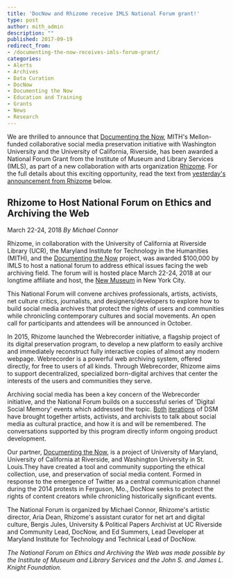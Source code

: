 ```yaml
---
title: 'DocNow and Rhizome receive IMLS National Forum grant!'
type: post
author: mith_admin
description: ""
published: 2017-09-19
redirect_from: 
- /documenting-the-now-receives-imls-forum-grant/
categories:
- Alerts
- Archives
- Data Curation
- DocNow
- Documenting the Now
- Education and Training
- Grants
- News
- Research
---
```

We are thrilled to announce that [Documenting the Now](http://mith.umd.edu/research/documenting-the-now-supporting-scholarly-use-and-preservation-of-social-media-content/), MITH's Mellon-funded collaborative social media preservation initiative with Washington University and the University of California, Riverside, has been awarded a National Forum Grant from the Institute of Museum and Library Services (IMLS), as part of a new collaboration with arts organization [Rhizome](http://rhizome.org/). For the full details about this exciting opportunity, read the text from [yesterday's announcement from Rhizome](http://rhizome.org/editorial/2017/sep/18/rhizome-to-host-national-forum-on-ethics-and-archiving-the-web-march-22-24-2018/) below.

## Rhizome to Host National Forum on Ethics and Archiving the Web

March 22-24, 2018 _By Michael Connor_

Rhizome, in collaboration with the University of California at Riverside Library (UCR), the Maryland Institute for Technology in the Humanities (MITH), and the [Documenting the Now](http://docnow.io/) project, was awarded \$100,000 by IMLS to host a national forum to address ethical issues facing the web archiving field. The forum will is hosted place March 22-24, 2018 at our longtime affiliate and host, the [New Museum](http://newmuseum.org/) in New York City.

This National Forum will convene archives professionals, artists, activists, net culture critics, journalists, and designers/developers to explore how to build social media archives that protect the rights of users and communities while chronicling contemporary cultures and social movements. An open call for participants and attendees will be announced in October.

In 2015, Rhizome launched the Webrecorder initiative, a flagship project of its digital preservation program, to develop a new platform to easily archive and immediately reconstruct fully interactive copies of almost any modern webpage. Webrecorder is a powerful web archiving system, offered directly, for free to users of all kinds. Through Webrecorder, Rhizome aims to support decentralized, specialized born-digital archives that center the interests of the users and communities they serve.

Archiving social media has been a key concern of the Webrecorder initiative, and the National Forum builds on a successful series of 'Digital Social Memory' events which addressed the topic. [Both](https://livestream.com/newmuseum/events/4837386) [iterations](http://rhizome.org/editorial/2017/mar/13/watch-digital-social-memory/) of DSM have brought together artists, activists, and archivists to talk about social media as cultural practice, and how it is and will be remembered. The conversations supported by this program directly inform ongoing product development.

Our partner, [Documenting the Now](http://docnow.io/), is a project of University of Maryland, University of California at Riverside, and Washington University in St. Louis.They have created a tool and community supporting the ethical collection, use, and preservation of social media content. Formed in response to the emergence of Twitter as a central communication channel during the 2014 protests in Ferguson, Mo., DocNow seeks to protect the rights of content creators while chronicling historically significant events.

The National Forum is organized by Michael Connor, Rhizome's artistic director, Aria Dean, Rhizome's assistant curator for net art and digital culture, Bergis Jules, University & Political Papers Archivist at UC Riverside and Community Lead, DocNow, and Ed Summers, Lead Developer at Maryland Institute for Technology and Technical Lead of DocNow.

_The National Forum on Ethics and Archiving the Web was made possible by the Institute of Museum and Library Services and the John S. and James L. Knight Foundation._
